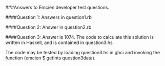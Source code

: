 ###Answers to Emcien developer test questions.

####Question 1:
Answers in question1.rb

####Question 2:
Answer in question2.rb

####Question 3:
Answer is 1074.  The code to calculate this solution is written in Haskell, and is contained in question3.hs

The code may be tested by loading question3.hs in ghci and invoking the function (emcien $ getInts question3data).
